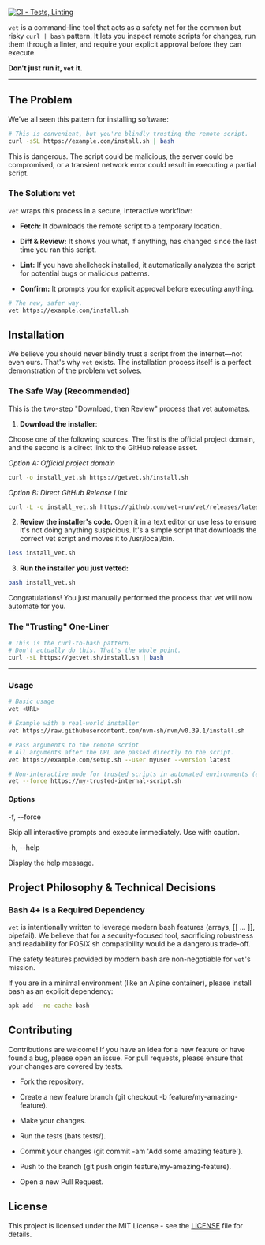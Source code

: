 [![CI - Tests, Linting](https://github.com/vet-run/vet/actions/workflows/ci.yml/badge.svg)](https://github.com/vet-run/vet/actions/workflows/ci.yml)

`vet` is a command-line tool that acts as a safety net for the common but risky `curl | bash` pattern. It lets you inspect remote scripts for changes, run them through a linter, and require your explicit approval before they can execute.

**Don't just run it, `vet` it.**

---

## The Problem

We've all seen this pattern for installing software:

```bash
# This is convenient, but you're blindly trusting the remote script.
curl -sSL https://example.com/install.sh | bash
```

This is dangerous. The script could be malicious, the server could be compromised, or a transient network error could result in executing a partial script.

### The Solution: vet

`vet` wraps this process in a secure, interactive workflow:

-   **Fetch:** It downloads the remote script to a temporary location.

-   **Diff & Review:** It shows you what, if anything, has changed since the last time you ran this script.

-   **Lint:** If you have shellcheck installed, it automatically analyzes the script for potential bugs or malicious patterns.

-   **Confirm:** It prompts you for explicit approval before executing anything.

```bash
# The new, safer way.
vet https://example.com/install.sh
```

## Installation

We believe you should never blindly trust a script from the internet—not even ours. That's why `vet` exists. The installation process itself is a perfect demonstration of the problem vet solves.

### The Safe Way (Recommended)

This is the two-step "Download, then Review" process that vet automates.

1. **Download the installer**:

Choose one of the following sources. The first is the official project domain, and the second is a direct link to the GitHub release asset.

*Option A: Official project domain*
```bash
curl -o install_vet.sh https://getvet.sh/install.sh
```
*Option B: Direct GitHub Release Link*
```bash
curl -L -o install_vet.sh https://github.com/vet-run/vet/releases/latest/download/install.sh
```
2. **Review the installer's code.** Open it in a text editor or use less to ensure it's not doing anything suspicious. It's a simple script that downloads the correct vet script and moves it to /usr/local/bin.
```bash
less install_vet.sh
```
3. **Run the installer you just vetted:**
```bash
bash install_vet.sh
```

Congratulations! You just manually performed the process that vet will now automate for you.

### The "Trusting" One-Liner
```bash
# This is the curl-to-bash pattern.
# Don't actually do this. That's the whole point.
curl -sL https://getvet.sh/install.sh | bash
```
---
### Usage
```bash
# Basic usage
vet <URL>

# Example with a real-world installer
vet https://raw.githubusercontent.com/nvm-sh/nvm/v0.39.1/install.sh

# Pass arguments to the remote script
# All arguments after the URL are passed directly to the script.
vet https://example.com/setup.sh --user myuser --version latest

# Non-interactive mode for trusted scripts in automated environments (e.g., CI/CD)
vet --force https://my-trusted-internal-script.sh
```

#### Options

\-f, \--force

Skip all interactive prompts and execute immediately. Use with caution.

\-h, \--help

Display the help message.

## Project Philosophy & Technical Decisions

### Bash 4+ is a Required Dependency

`vet` is intentionally written to leverage modern bash features (arrays, \[\[ ... \]\], pipefail). We believe that for a security-focused tool, sacrificing robustness and readability for POSIX sh compatibility would be a dangerous trade-off.

The safety features provided by modern bash are non-negotiable for `vet`'s mission.

If you are in a minimal environment (like an Alpine container), please install bash as an explicit dependency:
```bash
apk add --no-cache bash
```
## Contributing

Contributions are welcome! If you have an idea for a new feature or have found a bug, please open an issue. For pull requests, please ensure that your changes are covered by tests.

-   Fork the repository.

-   Create a new feature branch (git checkout -b feature/my-amazing-feature).

-   Make your changes.

-   Run the tests (bats tests/).

-   Commit your changes (git commit -am 'Add some amazing feature').

-   Push to the branch (git push origin feature/my-amazing-feature).

-   Open a new Pull Request.

## License

This project is licensed under the MIT License - see the [LICENSE](https://spdx.org/licenses/MIT.html) file for details.
